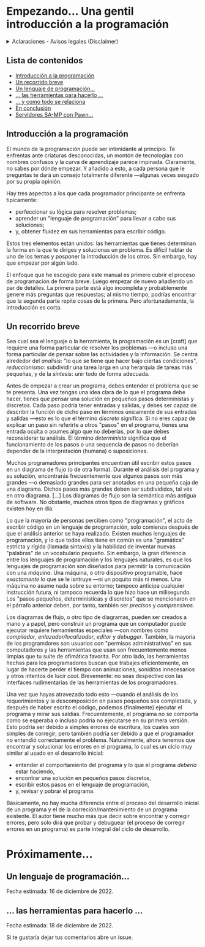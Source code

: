 # Empezando... Una gentil introducción a la programación

<details><summary>Aclaraciones - Avisos legales (Disclaimer)</summary>
<p>Copyright (C) 2005 - 2015, ITB Compuphase
Eerste Industriestraat 19–21, 1401VL Bussum, The Netherlands

Traducido al español por Martín Santiago (@martiagop)

Última actualización: 15 de diciembre de 2022.

La información en este manual y los programas asociados son dispuestos "tal-cual".
No hay garantías, explícita o implicada, de que los programas y el manual sean
exactos.

"CompuPhase" y "Pawn" son marcas registradas de ITB CompuPhase.
</p>
</details>

## Lista de contenidos

 - [Introducción a la programación](01-Introduccion/00-introduccion.md)   
 - [Un recorrido breve](/02-Datos%20y%20declaraciones/00-datos-y-declaraciones.md)
 - [Un lenguaje de programación...]()
 - [... las herramientas para hacerlo ...]()
 - [... y como todo se relaciona]()
 - [En conclusión]()
 - [Servidores SA-MP con Pawn...]()


## Introducción a la programación
El mundo de la programación puede ser intimidante al principio. Te enfrentas ante 
criaturas desconocidas, un montón de tecnologías con nombres confusos y la curva 
de aprendizaje parece impinada. Claramente, no sabes por dónde empezar. Y añadido
a esto, a cada persona que le preguntas te dará un consejo totalmente diferente 
—algunas veces sesgado por su propia opinión.

Hay tres aspectos a los que cada programador principante se enfrenta tipicamente:
- perfeccionar su lógica para resolver problemas;
- aprender un "lenguaje de programación" para llevar a cabo sus soluciones;
- y, obtener fluidez en sus herramientas para escribir código.

Estos tres elementos están unidos: las herramientas que tienes determinan la forma
en la que te diriges y solucionas un problema. Es dificil hablar de uno de los temas
 y posponer la introducción de los otros. Sin embargo, hay que empezar por algún lado.

El enfoque que he escogido para este manual es primero cubrir el proceso de
programación de forma breve. Luego empezar de nuevo añadiendo un par de detalles.
La primera parte está algo incompleta y probablemente genere más preguntas que 
respuestas; al mismo tiempo, podrías encontrar que la segunda parte repite cosas
de la primera. Pero afortunadamente, la introducción es corta. 

## Un recorrido breve

Sea cual sea el lenguaje o la herramienta, la programación es un [craft] que 
requiere una forma particular de resolver los problemas —o incluso una forma
particular de pensar sobre las actividades y la información. Se centra alrededor
del *analisis*: "lo que se tiene que hacer bajo ciertas condiciones", *reduccionismo*:
subdividir una tarea larga en una herarquía de tareas más pequeñas, y de la
*sintesis*: unir todo de forma adecuada.

Antes de empezar a crear un programa, debes entender el problema que se te 
presenta. Una vez tengas una idea clara de lo que el programa debe hacer, tienes
que pensar una solución en pequeños pasos deterministas y discretos. Cada paso
podría tener entradas y salidas, y debes ser capaz de describir la función de
dicho paso en términos únicamente de sus entradas y salidas —esto es lo que el 
término *discreto* significa. Si no eres capaz de explicar un paso sin referirte
a otros "pasos" en el programa, tienes una entrada oculta o asumes algo que no 
deberías, por lo que debes reconsiderar tu análisis. El término *determinista*
significa que el funcionamiento de los pasos o una sequencia de pasos no deberían
depender de la interpretación (humana) o suposiciones.

Muchos programadores principantes encuentran útil escribir estos pasos en un 
diagrama de flujo (o de otra forma). Durante el análisis del programa y su 
solución, encontrarás frecuentemente que algunos pasos son más grandes —o 
demasiado grandes para ser anotados en una pequeña caja de una diagrama. Dichos 
pasos más grandes deben ser subdivididos, tal vés en otro diagrama. [...] Los 
diagramas de flujo son la semántica más antigua de software. No obstante, muchos 
otros tipos de diagramas y gráficos existen hoy en día.

Lo que la mayoría de personas perciben como "programación", el acto de escribir
código en un lenguaje de programación, solo comienza después de  que el análisis
anterior se haya realizado. Existen muchos lenguajes de programación, y lo
que todos ellos tiene en común es una "gramática" estricta y rígida (llamada sintaxis)
y la habilidad de inventar nuevas "palabras" de un vocabulario pequeño.
Sin embargo, la gran diferencia entre los lenguajes de programación y los 
lenguajes naturales, es que los lenguajes de programación son diseñados para 
permitir la comunicación con una *máquina*. Una máquina, o otro dispositivo
programable, hace *exactamente* lo que se le isntruye —ni un poquito más ni menos.
Una máquina no asume nada sobre su entorno; tampoco anticipa cualquier instrucción
futura, ni tampoco recuerda lo que hizo hace un milisegundo. Los "pasos pequeños, 
deterministicas y discretos" que se mencionaron en el párrafo anterior deben,
por tanto, también ser *precisos* y *comprensivos*. 

Los diagramas de flujo, o otro tipo de diagramas, pueden ser creados a mano y a
papel, pero construir un programa que un computador puede ejecutar requiere
herramientas especiales —con nombres como *compilador*, *enlazador/localizador*,
*editor* y *debugger*. También, la mayoría de los programdores son usuarios 
con "permisos administrativos" en sus computadores y las herramientas que usan
son frecuentemente menos limpias que tu suite de ofimática favorita. Por otro lado, 
las herramientas hechas para los programadores buscan que trabajes eficientemente,
en lugar de hacerte perder el tiempo con animaciones, soniditos innecesarios y
otros intentos de lucir *cool*. Brevemente: no seas despectivo con las interfaces
rudimentarias de las herramientas de los programadores.

Una vez que hayas atravezado todo esto —cuando el análisis de los requerimientos
y la descomposición en pasos pequeños sea completada, y después de haber escrito
el código, podemos (finalmente) ejecutar el programa y mirar sus saldias.
Frecuentemente, el programa no se comporta como se esperaba o incluso podría no
ejecutarse en su primera versión. Esto podría ser debido a simples errores de escritura,
los cuales son simples de corregir; pero también podría ser debido a que el 
programador no entendió correctamente el problema. Naturalmente, ahora tenemos 
que encontrar y solucionar los errores en el programa, lo cual es un ciclo muy 
similar al usado en el desarrollo inicial:

- entender el comportamiento del programa y lo que el programa *debería* estar
haciendo,
- encontrar una solución en pequeños pasos discretos,
- escribir estos pasos en el lenguaje de programación,
- y, revisar y pobrar el programa.

Básicamente, no hay mucha diferencia entre el proceso del desarrollo inicial de 
un programa y el de la correción/mantenimiento de un programa existente. El autor 
tiene mucho más que decir sobre encontrar y corregir errores, pero solo dirá 
que probar y debuguear (el proceso de corregir errores en un programa) es parte 
integral del ciclo de desarrollo.


# Próximamente...
## Un lenguaje de programación...
Fecha estimada: 16 de diciembre de 2022.

## ... las herramientas para hacerlo ...
Fecha estimada: 18 de diciembre de 2022.

Si te gustaría dejar tus comentarios abre un issue.